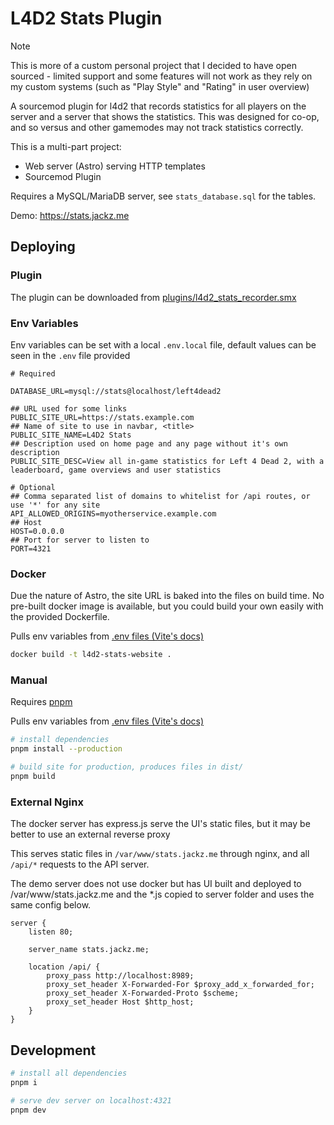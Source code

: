 # L4D2 Stats Plugin

> [!NOTE]
> This is more of a custom personal project that I decided to have open sourced - limited support and some features will not work as they rely on my custom systems (such as "Play Style" and "Rating" in user overview)

A sourcemod plugin for l4d2 that records statistics for all players on the server and a server that shows the statistics. This was designed for co-op, and so versus and other gamemodes may not track statistics correctly.

This is a multi-part project:

* Web server (Astro) serving HTTP templates
* Sourcemod Plugin

Requires a MySQL/MariaDB server, see `stats_database.sql` for the tables.

Demo: https://stats.jackz.me

## Deploying

### Plugin

The plugin can be downloaded from [plugins/l4d2_stats_recorder.smx](./plugins/l4d2_stats_recorder.smx)

### Env Variables

Env variables can be set with a local `.env.local` file, default values can be seen in the `.env` file provided

```env
# Required

DATABASE_URL=mysql://stats@localhost/left4dead2

## URL used for some links
PUBLIC_SITE_URL=https://stats.example.com
## Name of site to use in navbar, <title>
PUBLIC_SITE_NAME=L4D2 Stats
## Description used on home page and any page without it's own description
PUBLIC_SITE_DESC=View all in-game statistics for Left 4 Dead 2, with a leaderboard, game overviews and user statistics

# Optional
## Comma separated list of domains to whitelist for /api routes, or use '*' for any site
API_ALLOWED_ORIGINS=myotherservice.example.com
## Host
HOST=0.0.0.0
## Port for server to listen to
PORT=4321
```

### Docker

Due the nature of Astro, the site URL is baked into the files on build time. No pre-built docker image is available, but you could build your own easily with the provided Dockerfile.

Pulls env variables from [.env files (Vite's docs)](https://vite.dev/guide/env-and-mode.html#env-files)

```bash
docker build -t l4d2-stats-website .
```

### Manual

Requires [pnpm](https://pnpm.io/)

Pulls env variables from [.env files (Vite's docs)](https://vite.dev/guide/env-and-mode.html#env-files)

```bash
# install dependencies
pnpm install --production

# build site for production, produces files in dist/
pnpm build
```

### External Nginx

The docker server has express.js serve the UI's static files, but it may be better to use an external reverse proxy

This serves static files in `/var/www/stats.jackz.me` through nginx, and all `/api/*` requests to the API server.

The demo server does not use docker but has UI built and deployed to /var/www/stats.jackz.me and the *.js copied to server folder and uses the same config below.

```nginx
server {
    listen 80;

    server_name stats.jackz.me;
    
    location /api/ {
        proxy_pass http://localhost:8989;
        proxy_set_header X-Forwarded-For $proxy_add_x_forwarded_for;
        proxy_set_header X-Forwarded-Proto $scheme;
        proxy_set_header Host $http_host;
    }
}
```

## Development

```bash
# install all dependencies
pnpm i

# serve dev server on localhost:4321
pnpm dev
```
